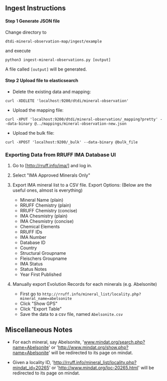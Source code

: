 ## Ingest Instructions

#### Step 1 Generate JSON file

Change directory to 

`dtdi-mineral-observation-map/ingest/example` 

and execute

`python3 ingest-mineral-observations.py [output]` 

A file called `[output]` will be generated.

#### Step 2 Upload file to elasticsearch

* Delete the existing data and mapping: 

`curl -XDELETE 'localhost:9200/dtdi/mineral-observation'`

* Upload the mapping file:

`curl -XPUT 'localhost:9200/dtdi/mineral-observation/_mapping?pretty' --data-binary @../mappings/mineral-observation-new.json`

* Upload the bulk file:

`curl -XPOST 'localhost:9200/_bulk' --data-binary @bulk_file`



### Exporting Data from RRUFF IMA Database UI

1. Go to [http://rruff.info/ima/] and log in.

2. Select "IMA Approved Minerals Only"

3. Export IMA mineral list to a CSV file. Export Options: (Below are the useful ones, almost is everything)

    - Mineral Name (plain)
    - RRUFF Chemistry (plain)
    - RRUFF Chemistry (concise)
    - IMA Chesmistry (plain)
    - IMA Chesmistry (concise)
    - Chemical Elements
    - RRUFF IDs
    - IMA Number
    - Database ID
    - Country 
    - Structural Groupname
    - Fleischers Groupname
    - IMA Status
    - Status Notes
    - Year First Published
    
4. Manually export Evolution Records for each minerals (e.g. Abelsonite)

    - First go to `http://rruff.info/mineral_list/locality.php?mineral_name=abelsonite`
    - Click "Show GPS"
    - Click "Export Table"
    - Save the data to a csv file, named `Abelsonite.csv`



## Miscellaneous Notes

* For each mineral, say Abelsonite, 'www.mindat.org/search.php?name=Abelsonite' or
    'http://www.mindat.org/show.php?name=Abelsonite' will be redirected to its page on mindat.


* Given a locality ID, 'http://rruff.info/mineral_list/locality.php?mindat_id=20265'
    or 'http://www.mindat.org/loc-20265.html' will be redirected to its page on mindat.
